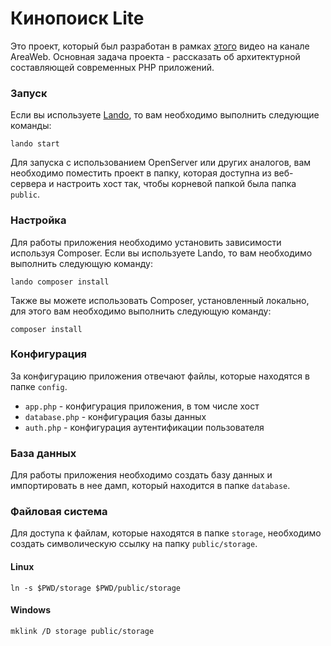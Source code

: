 # Кинопоиск Lite

Это проект, который был разработан в рамках [этого](https://youtu.be/vAYzrTyUZF8) видео на канале AreaWeb. 
Основная задача проекта - рассказать об архитектурной составляющей современных PHP приложений.

### Запуск

Если вы используете [Lando](https://lando.dev/), то вам необходимо выполнить следующие команды:

```shell
lando start
```

Для запуска с использованием OpenServer или других аналогов, 
вам необходимо поместить проект в папку, которая доступна из веб-сервера и настроить хост так,
чтобы корневой папкой была папка `public`.

### Настройка

Для работы приложения необходимо установить зависимости используя Composer.
Если вы используете Lando, то вам необходимо выполнить следующую команду:

```shell
lando composer install
```

Также вы можете использовать Composer, установленный локально, для этого вам необходимо выполнить следующую команду:

```shell
composer install
```

### Конфигурация

За конфигурацию приложения отвечают файлы, которые находятся в папке `config`.

- `app.php` - конфигурация приложения, в том числе хост
- `database.php` - конфигурация базы данных
- `auth.php` - конфигурация аутентификации пользователя

### База данных

Для работы приложения необходимо создать базу данных и импортировать в нее дамп, который находится в папке `database`.

### Файловая система

Для доступа к файлам, которые находятся в папке `storage`, необходимо создать символическую ссылку на папку `public/storage`.

#### Linux

```shell
ln -s $PWD/storage $PWD/public/storage
```

#### Windows

```shell
mklink /D storage public/storage
```
